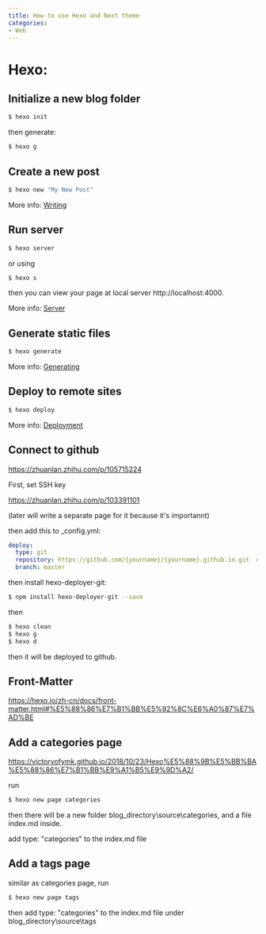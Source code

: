 ```yaml
---
title: How to use Hexo and Next theme
categories:
- Web
---
```


# Hexo:

## Initialize a new blog folder

```bash
$ hexo init
```

then generate:

```bash
$ hexo g
```

## Create a new post

``` bash
$ hexo new "My New Post"
```

More info: [Writing](https://hexo.io/docs/writing.html)

## Run server

``` bash
$ hexo server
```

or using

```bash
$ hexo s
```

then you can view your page at local server http://localhost:4000.

More info: [Server](https://hexo.io/docs/server.html)

## Generate static files

``` bash
$ hexo generate
```

More info: [Generating](https://hexo.io/docs/generating.html)

## Deploy to remote sites

``` bash
$ hexo deploy
```

More info: [Deployment](https://hexo.io/docs/one-command-deployment.html)

## Connect to github

https://zhuanlan.zhihu.com/p/105715224

First, set SSH key

https://zhuanlan.zhihu.com/p/103391101

(later will write a separate page for it because it's importannt)

then add this to _config.yml:

```yaml
deploy:
  type: git
  repository: https://github.com/{yourname}/{yourname}.github.io.git  #repository address
  branch: master
```

then install hexo-deployer-git:

```bash
$ npm install hexo-deployer-git --save
```

then 

```bash
$ hexo clean
$ hexo g
$ hexo d
```

then it will be deployed to github.

## Front-Matter

https://hexo.io/zh-cn/docs/front-matter.html#%E5%88%86%E7%B1%BB%E5%92%8C%E6%A0%87%E7%AD%BE

## Add a categories page

https://victoryofymk.github.io/2018/10/23/Hexo%E5%88%9B%E5%BB%BA%E5%88%86%E7%B1%BB%E9%A1%B5%E9%9D%A2/

run

```bash
$ hexo new page categories
```

then there will be a new folder blog_directory\source\categories, and a file index.md inside.

add type: "categories" to the index.md file

## Add a tags page

similar as categories page, run

```bash
$ hexo new page tags
```

then add type: "categories" to the index.md file under blog_directory\source\tags
